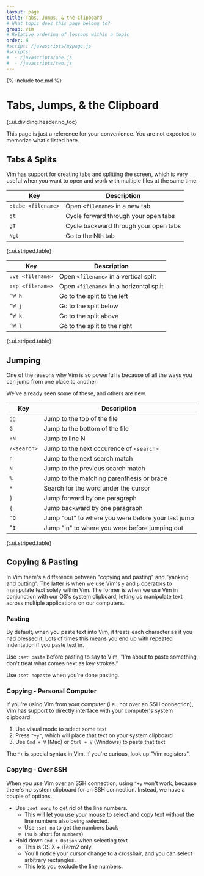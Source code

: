 ```yaml
---
layout: page
title: Tabs, Jumps, & the Clipboard
# What topic does this page belong to?
group: vim
# Relative ordering of lessons within a topic
order: 4
#script: /javascripts/mypage.js
#scripts:
#  - /javascripts/one.js
#  - /javascripts/two.js
---
```



{% include toc.md %}

# Tabs, Jumps, & the Clipboard
{:.ui.dividing.header.no_toc}

This page is just a reference for your convenience. You are not expected to
memorize what's listed here.

## Tabs & Splits

Vim has support for creating tabs and splitting the screen, which is very useful
when you want to open and work with multiple files at the same time.

| Key | Description |
| --- | ----------- |
| `:tabe <filename>` | Open `<filename>` in a new tab |
| `gt` | Cycle forward through your open tabs |
| `gT` | Cycle backward through your open tabs |
| `Ngt` | Go to the Nth tab |
{:.ui.striped.table}

| Key | Description |
| --- | ----------- |
| `:vs <filename>` | Open `<filename>` in a vertical split |
| `:sp <filename>` | Open `<filename>` in a horizontal split |
| `^W h` | Go to the split to the left |
| `^W j` | Go to the split below |
| `^W k` | Go to the split above |
| `^W l` | Go to the split to the right |
{:.ui.striped.table}


## Jumping

One of the reasons why Vim is so powerful is because of all the ways you can
jump from one place to another.

We've already seen some of these, and others are new.

| Key | Description |
| --- | ----------- |
| `gg` | Jump to the top of the file |
| `G` | Jump to the bottom of the file |
| `:N` | Jump to line N |
| `/<search>` | Jump to the next occurence of `<search>` |
| `n` | Jump to the next search match |
| `N` | Jump to the previous search match |
| `%` | Jump to the matching parenthesis or brace |
| `*` | Search for the word under the cursor |
| `}` | Jump forward by one paragraph |
| `{` | Jump backward by one paragraph |
| `^O` | Jump "out" to where you were before your last jump |
| `^I` | Jump "in" to where you were before jumping out |
{:.ui.striped.table}


## Copying & Pasting

In Vim there's a difference between "copying and pasting" and "yanking and
putting". The latter is when we use Vim's `y` and `p` operators to manipulate
text solely within Vim. The former is when we use Vim in conjunction with our
OS's system clipboard, letting us manipulate text across multiple applications
on our computers.

### Pasting

By default, when you paste text into Vim, it treats each character as if you had
pressed it. Lots of times this means you end up with repeated indentation if you
paste text in.

Use `:set paste` before pasting to say to Vim, "I'm about to paste something,
don't treat what comes next as key strokes."

Use `:set nopaste` when you're done pasting.

### Copying - Personal Computer

If you're using Vim from your computer (i.e., not over an SSH connection), Vim
has support to directly interface with your computer's system clipboard.

1. Use visual mode to select some text
1. Press `"+y"`, which will place that text on your system clipboard
1. Use `Cmd + V` (Mac) or `Ctrl + V` (Windows) to paste that text

The `"+` is special syntax in Vim. If you're curious, look up "Vim registers".

### Copying - Over SSH

When you use Vim over an SSH connection, using `"+y` won't work, because there's
no system clipboard for an SSH connection. Instead, we have a couple of options.

- Use `:set nonu` to get rid of the line numbers.
  - This will let you use your mouse to select and copy text without the line
    numbers also being selected.
  - Use `:set nu` to get the numbers back
  - (`nu` is short for `numbers`)
- Hold down `Cmd + Option` when selecting text
  - This is OS X + iTerm2 only.
  - You'll notice your cursor change to a crosshair, and you can select
    arbitrary rectangles.
  - This lets you exclude the line numbers.
